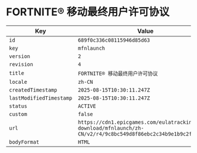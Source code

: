 # FORTNITE® 移动最终用户许可协议

| Key | Value |
| --- | ----- |
| `id` | `689f0c336c08115946d85d63` |
| `key` | `mfnlaunch` |
| `version` | `2` |
| `revision` | `4` |
| `title` | `FORTNITE® 移动最终用户许可协议` |
| `locale` | `zh-CN` |
| `createdTimestamp` | `2025-08-15T10:30:11.247Z` |
| `lastModifiedTimestamp` | `2025-08-15T10:30:11.247Z` |
| `status` | `ACTIVE` |
| `custom` | `false` |
| `url` | `https://cdn1.epicgames.com/eulatracking-download/mfnlaunch/zh-CN/v2/r4/9c8bc549d8f86ebc2c34b9e1b9c2faec.pdf` |
| `bodyFormat` | `HTML` |
